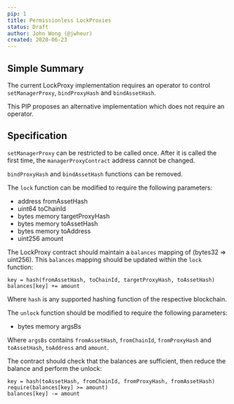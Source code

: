 ```yaml
---
pip: 1
title: Permissionless LockProxies
status: Draft
author: John Wong (@jwheur)
created: 2020-06-23
---
```


## Simple Summary
The current LockProxy implementation requires an operator to control `setManagerProxy`, `bindProxyHash` and `bindAssetHash`.

This PIP proposes an alternative implementation which does not require an operator.

## Specification
`setManagerProxy` can be restricted to be called once. After it is called the first time, the `managerProxyContract` address cannot be changed.

`bindProxyHash` and `bindAssetHash` functions can be removed.

The `lock` function can be modified to require the following parameters:
- address fromAssetHash
- uint64 toChainId
- bytes memory targetProxyHash
- bytes memory toAssetHash
- bytes memory toAddress
- uint256 amount

The LockProxy contract should maintain a `balances` mapping of (bytes32 => uint256).
This `balances` mapping should be updated within the `lock` function:
```
key = hash(fromAssetHash, toChainId, targetProxyHash, toAssetHash)
balances[key] += amount
```

Where `hash` is any supported hashing function of the respective blockchain.

The `unlock` function should be modified to require the following parameters:
- bytes memory argsBs

Where `argsBs` contains `fromAssetHash`, `fromChainId`, `fromProxyHash` and `toAssetHash`, `toAddress` and `amount`.

The contract should check that the balances are sufficient, then reduce the balance and perform the unlock:
```
key = hash(toAssetHash, fromChainId, fromProxyHash, fromAssetHash)
require(balances[key] >= amount)
balances[key] -= amount
```
